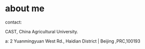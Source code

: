 # about me

contact: 

CAST, China Agricultural University.

a: 2 Yuanmingyuan West Rd., Haidian District | Beijing ,PRC,100193

